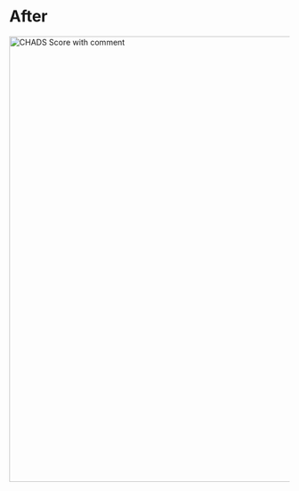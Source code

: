 # After

<img src="images/chads_score_with_comment.png" width="800" alt="CHADS Score with comment">
